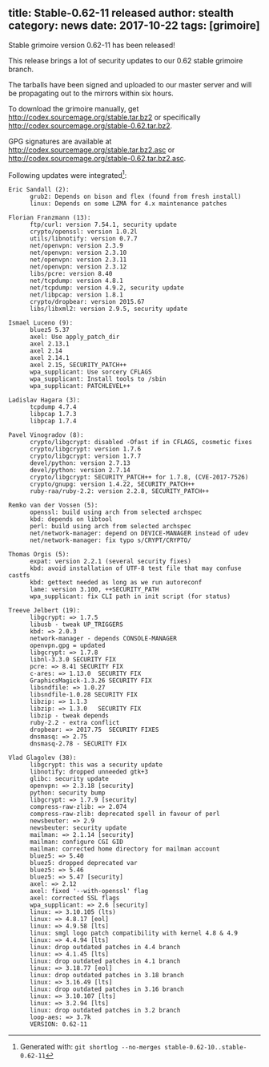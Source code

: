 title: Stable-0.62-11 released
author: stealth
category: news
date: 2017-10-22
tags: [grimoire]
---
Stable grimoire version 0.62-11 has been released!

This release brings a lot of security updates to our 0.62 stable grimoire branch.

The tarballs have been signed and uploaded to our master server and will be propagating out to the mirrors within six hours.

To download the grimoire manually, get <http://codex.sourcemage.org/stable.tar.bz2> or specifically <http://codex.sourcemage.org/stable-0.62.tar.bz2>.

GPG signatures are available at <http://codex.sourcemage.org/stable.tar.bz2.asc> or <http://codex.sourcemage.org/stable-0.62.tar.bz2.asc>.

Following updates were integrated[^0]:

```
Eric Sandall (2):
      grub2: Depends on bison and flex (found from fresh install)
      linux: Depends on some LZMA for 4.x maintenance patches

Florian Franzmann (13):
      ftp/curl: version 7.54.1, security update
      crypto/openssl: version 1.0.2l
      utils/libnotify: version 0.7.7
      net/openvpn: version 2.3.9
      net/openvpn: version 2.3.10
      net/openvpn: version 2.3.11
      net/openvpn: version 2.3.12
      libs/pcre: version 8.40
      net/tcpdump: version 4.8.1
      net/tcpdump: version 4.9.2, security update
      net/libpcap: version 1.8.1
      crypto/dropbear: version 2015.67
      libs/libxml2: version 2.9.5, security update

Ismael Luceno (9):
      bluez5 5.37
      axel: Use apply_patch_dir
      axel 2.13.1
      axel 2.14
      axel 2.14.1
      axel 2.15, SECURITY_PATCH++
      wpa_supplicant: Use sorcery CFLAGS
      wpa_supplicant: Install tools to /sbin
      wpa_supplicant: PATCHLEVEL++

Ladislav Hagara (3):
      tcpdump 4.7.4
      libpcap 1.7.3
      libpcap 1.7.4

Pavel Vinogradov (8):
      crypto/libgcrypt: disabled -Ofast if in CFLAGS, cosmetic fixes
      crypto/libgcrypt: version 1.7.6
      crypto/libgcrypt: version 1.7.7
      devel/python: version 2.7.13
      devel/python: version 2.7.14
      crypto/libgcrypt: SECURITY_PATCH++ for 1.7.8, (CVE-2017-7526)
      crypto/gnupg: version 1.4.22, SECURITY_PATCH++
      ruby-raa/ruby-2.2: version 2.2.8, SECURITY_PATCH++

Remko van der Vossen (5):
      openssl: build using arch from selected archspec
      kbd: depends on libtool
      perl: build using arch from selected archspec
      net/network-manager: depend on DEVICE-MANAGER instead of udev
      net/network-manager: fix typo s/CRYPT/CRYPTO/

Thomas Orgis (5):
      expat: version 2.2.1 (several security fixes)
      kbd: avoid installation of UTF-8 test file that may confuse castfs
      kbd: gettext needed as long as we run autoreconf
      lame: version 3.100, ++SECURITY_PATH
      wpa_supplicant: fix CLI path in init script (for status)

Treeve Jelbert (19):
      libgcrypt: => 1.7.5
      libusb - tweak UP_TRIGGERS
      kbd: => 2.0.3
      network-manager - depends CONSOLE-MANAGER
      openvpn.gpg = updated
      libgcrypt: => 1.7.8
      libnl-3.3.0 SECURITY FIX
      pcre: => 8.41 SECURITY FIX
      c-ares: => 1.13.0  SECURITY FIX
      GraphicsMagick-1.3.26 SECURITY FIX
      libsndfile: => 1.0.27
      libsndfile-1.0.28 SECURITY FIX
      libzip: => 1.1.3
      libzip: => 1.3.0   SECURITY FIX
      libzip - tweak depends
      ruby-2.2 - extra conflict
      dropbear: => 2017.75  SECURITY FIXES
      dnsmasq: => 2.75
      dnsmasq-2.78 - SECURITY FIX

Vlad Glagolev (38):
      libgcrypt: this was a security update
      libnotify: dropped unneeded gtk+3
      glibc: security update
      openvpn: => 2.3.18 [security]
      python: security bump
      libgcrypt: => 1.7.9 [security]
      compress-raw-zlib: => 2.074
      compress-raw-zlib: deprecated spell in favour of perl
      newsbeuter: => 2.9
      newsbeuter: security update
      mailman: => 2.1.14 [security]
      mailman: configure CGI GID
      mailman: corrected home directory for mailman account
      bluez5: => 5.40
      bluez5: dropped deprecated var
      bluez5: => 5.46
      bluez5: => 5.47 [security]
      axel: => 2.12
      axel: fixed '--with-openssl' flag
      axel: corrected SSL flags
      wpa_supplicant: => 2.6 [security]
      linux: => 3.10.105 (lts)
      linux: => 4.8.17 [eol]
      linux: => 4.9.58 [lts]
      linux: smgl logo patch compatibility with kernel 4.8 & 4.9
      linux: => 4.4.94 [lts]
      linux: drop outdated patches in 4.4 branch
      linux: => 4.1.45 [lts]
      linux: drop outdated patches in 4.1 branch
      linux: => 3.18.77 [eol]
      linux: drop outdated patches in 3.18 branch
      linux: => 3.16.49 [lts]
      linux: drop outdated patches in 3.16 branch
      linux: => 3.10.107 [lts]
      linux: => 3.2.94 [lts]
      linux: drop outdated patches in 3.2 branch
      loop-aes: => 3.7k
      VERSION: 0.62-11
```

[^0]: Generated with: `git shortlog --no-merges stable-0.62-10..stable-0.62-11`
